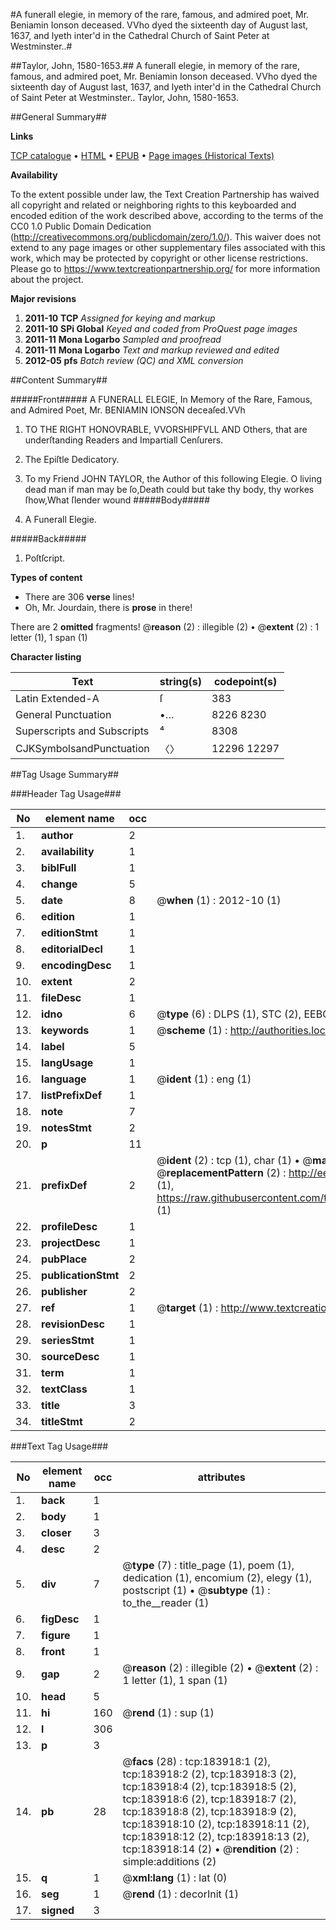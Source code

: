 #A funerall elegie, in memory of the rare, famous, and admired poet, Mr. Beniamin Ionson deceased. VVho dyed the sixteenth day of August last, 1637, and lyeth inter'd in the Cathedral Church of Saint Peter at Westminster..#

##Taylor, John, 1580-1653.##
A funerall elegie, in memory of the rare, famous, and admired poet, Mr. Beniamin Ionson deceased. VVho dyed the sixteenth day of August last, 1637, and lyeth inter'd in the Cathedral Church of Saint Peter at Westminster..
Taylor, John, 1580-1653.

##General Summary##

**Links**

[TCP catalogue](http://www.ota.ox.ac.uk/tcp/)  • 
[HTML](http://tei.it.ox.ac.uk/tcp/Texts-HTML/free/B08/B08155.html)  • 
[EPUB](http://tei.it.ox.ac.uk/tcp/Texts-EPUB/free/B08/B08155.epub) • 
[Page images (Historical Texts)](https://historicaltexts.jisc.ac.uk/eebo-71305195e)

**Availability**

To the extent possible under law, the Text Creation Partnership has waived all copyright and related or neighboring rights to this keyboarded and encoded edition of the work described above, according to the terms of the CC0 1.0 Public Domain Dedication (http://creativecommons.org/publicdomain/zero/1.0/). This waiver does not extend to any page images or other supplementary files associated with this work, which may be protected by copyright or other license restrictions. Please go to https://www.textcreationpartnership.org/ for more information about the project.

**Major revisions**

1. __2011-10__ __TCP__ *Assigned for keying and markup*
1. __2011-10__ __SPi Global__ *Keyed and coded from ProQuest page images*
1. __2011-11__ __Mona Logarbo__ *Sampled and proofread*
1. __2011-11__ __Mona Logarbo__ *Text and markup reviewed and edited*
1. __2012-05__ __pfs__ *Batch review (QC) and XML conversion*

##Content Summary##

#####Front#####
A FUNERALL ELEGIE, In Memory of the Rare, Famous, and Admired Poet, Mr. BENIAMIN IONSON deceaſed.VVh
1. TO THE RIGHT HONOVRABLE, VVORSHIPFVLL AND Others, that are underſtanding Readers and Impartiall Cenſurers.

1. The Epiſtle Dedicatory.

1. To my Friend JOHN TAYLOR, the Author of this following Elegie.
O living dead man if man may be ſo,Death could but take thy body, thy workes ſhow,What ſlender wound
#####Body#####

1. A Funerall Elegie.

#####Back#####

1. Poſtſcript.

**Types of content**

  * There are 306 **verse** lines!
  * Oh, Mr. Jourdain, there is **prose** in there!

There are 2 **omitted** fragments! 
 @__reason__ (2) : illegible (2)  •  @__extent__ (2) : 1 letter (1), 1 span (1)

**Character listing**


|Text|string(s)|codepoint(s)|
|---|---|---|
|Latin Extended-A|ſ|383|
|General Punctuation|•…|8226 8230|
|Superscripts             and Subscripts|⁴|8308|
|CJKSymbolsandPunctuation|〈〉|12296 12297|

##Tag Usage Summary##

###Header Tag Usage###

|No|element name|occ|attributes|
|---|---|---|---|
|1.|__author__|2||
|2.|__availability__|1||
|3.|__biblFull__|1||
|4.|__change__|5||
|5.|__date__|8| @__when__ (1) : 2012-10 (1)|
|6.|__edition__|1||
|7.|__editionStmt__|1||
|8.|__editorialDecl__|1||
|9.|__encodingDesc__|1||
|10.|__extent__|2||
|11.|__fileDesc__|1||
|12.|__idno__|6| @__type__ (6) : DLPS (1), STC (2), EEBO-CITATION (1), OCLC (1), VID (1)|
|13.|__keywords__|1| @__scheme__ (1) : http://authorities.loc.gov/ (1)|
|14.|__label__|5||
|15.|__langUsage__|1||
|16.|__language__|1| @__ident__ (1) : eng (1)|
|17.|__listPrefixDef__|1||
|18.|__note__|7||
|19.|__notesStmt__|2||
|20.|__p__|11||
|21.|__prefixDef__|2| @__ident__ (2) : tcp (1), char (1)  •  @__matchPattern__ (2) : ([0-9\-]+):([0-9IVX]+) (1), (.+) (1)  •  @__replacementPattern__ (2) : http://eebo.chadwyck.com/downloadtiff?vid=$1&page=$2 (1), https://raw.githubusercontent.com/textcreationpartnership/Texts/master/tcpchars.xml#$1 (1)|
|22.|__profileDesc__|1||
|23.|__projectDesc__|1||
|24.|__pubPlace__|2||
|25.|__publicationStmt__|2||
|26.|__publisher__|2||
|27.|__ref__|1| @__target__ (1) : http://www.textcreationpartnership.org/docs/. (1)|
|28.|__revisionDesc__|1||
|29.|__seriesStmt__|1||
|30.|__sourceDesc__|1||
|31.|__term__|1||
|32.|__textClass__|1||
|33.|__title__|3||
|34.|__titleStmt__|2||


###Text Tag Usage###

|No|element name|occ|attributes|
|---|---|---|---|
|1.|__back__|1||
|2.|__body__|1||
|3.|__closer__|3||
|4.|__desc__|2||
|5.|__div__|7| @__type__ (7) : title_page (1), poem (1), dedication (1), encomium (2), elegy (1), postscript (1)  •  @__subtype__ (1) : to_the__reader (1)|
|6.|__figDesc__|1||
|7.|__figure__|1||
|8.|__front__|1||
|9.|__gap__|2| @__reason__ (2) : illegible (2)  •  @__extent__ (2) : 1 letter (1), 1 span (1)|
|10.|__head__|5||
|11.|__hi__|160| @__rend__ (1) : sup (1)|
|12.|__l__|306||
|13.|__p__|3||
|14.|__pb__|28| @__facs__ (28) : tcp:183918:1 (2), tcp:183918:2 (2), tcp:183918:3 (2), tcp:183918:4 (2), tcp:183918:5 (2), tcp:183918:6 (2), tcp:183918:7 (2), tcp:183918:8 (2), tcp:183918:9 (2), tcp:183918:10 (2), tcp:183918:11 (2), tcp:183918:12 (2), tcp:183918:13 (2), tcp:183918:14 (2)  •  @__rendition__ (2) : simple:additions (2)|
|15.|__q__|1| @__xml:lang__ (1) : lat (0)|
|16.|__seg__|1| @__rend__ (1) : decorInit (1)|
|17.|__signed__|3||
